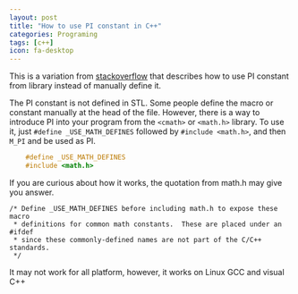```yaml
---
layout: post
title: "How to use PI constant in C++"
categories: Programing
tags: [c++]
icon: fa-desktop
---
```


This is a variation from
[stackoverflow](http://stackoverflow.com/questions/1727881/how-to-use-the-pi-constant-in-c)
that describes how to use PI constant from library instead of manually
define it.

The PI constant is not defined in STL. Some people define the macro or
constant manually at the head of the file. However, there is a way to
introduce PI into your program from the `<cmath>` or `<math.h>` library. To
use it, just `#define _USE_MATH_DEFINES` followed by `#include <math.h>`,
and then `M_PI` and be used as PI.

``` cpp
    #define _USE_MATH_DEFINES
    #include <math.h>
```

If you are curious about how it works, the quotation from math.h may give
you answer.

    /* Define _USE_MATH_DEFINES before including math.h to expose these macro
     * definitions for common math constants.  These are placed under an #ifdef
     * since these commonly-defined names are not part of the C/C++ standards.
     */

It may not work for all platform, however, it works on Linux GCC and visual
C++
